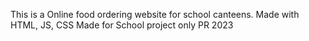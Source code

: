 This is a Online food ordering website for school canteens.
Made with HTML, JS, CSS
Made for School project only
PR 2023
